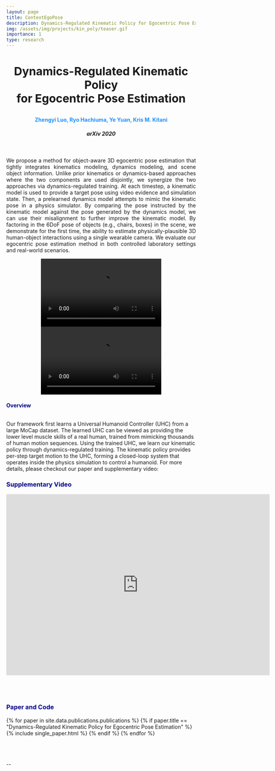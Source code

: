 ```yaml
---
layout: page
title: ContextEgoPose
description: Dynamics-Regulated Kinematic Policy for Egocentric Pose Estimation
img: /assets/img/projects/kin_poly/teaser.gif
importance: 1
type: research
---
```


<h3 style="text-align: center;font-size:30px"> Dynamics-Regulated Kinematic Policy <br> for Egocentric Pose Estimation </h3>
<h4 style="text-align: center;color:DodgerBlue"> Zhengyi Luo, Ryo Hachiuma, Ye Yuan, Kris M. Kitani  </h4>
<h5 style="text-align: center;"> arXiv 2020 </h5>


<div class="row">
    <div class="col-sm-12 mt-3 mt-md-0 mx-md-0 ml-md-0">
        <img class="img-fluid rounded z-depth-0" src="{{ '/assets/img/projects/kin_poly/teaser.png' | relative_url }}" alt="" title="Kin-Poly image"/>
    </div>
</div>

<!-- <div class="caption">
    This image can also have a caption. It's like magic.
</div> -->
<br>
<p  align="justify">
    We propose a method for object-aware 3D egocentric pose estimation that tightly integrates kinematics modeling, dynamics modeling, and scene object information. Unlike prior kinematics or dynamics-based approaches where the two components are used disjointly, we synergize the two approaches via dynamics-regulated training. At each timestep, a kinematic model is used to provide a target pose using video evidence and simulation state. Then, a prelearned dynamics model attempts to mimic the kinematic pose in a physics simulator. By comparing the pose instructed by the kinematic model against the pose generated by the dynamics model, we can use their misalignment to further improve the kinematic model. By factoring in the 6DoF pose of objects (e.g., chairs, boxes) in the scene, we demonstrate for the first time, the ability to estimate physically-plausible 3D human-object interactions using a single wearable camera. We evaluate our egocentric pose estimation method in both controlled laboratory settings and real-world scenarios.
</p>

<center>
<video width="320" height="180" playsinline="True" autoplay="True" controls>
  <source src="/assets/img/projects/kin_poly/one_minute_teaser_small.mp4" type="video/mp4">
    Your browser does not support the video tag.
</video>
<video width="320" height="180" playsinline="True" autoplay="True" controls>
  <source src="/assets/img/projects/kin_poly/uhc_small.mp4" type="video/mp4">
    Your browser does not support the video tag.
</video>
</center>

<h4 style="color:darkblue">Overview</h4>
<div class="row">
    <div class="col-sm-12 mt-3 mt-md-0 mx-md-0 ml-md-0">
        <img class="img-fluid rounded z-depth-0" src="{{ '/assets/img/projects/kin_poly/overview.png' | relative_url }}" alt="" title="Kin-Poly image"/>
    </div>
</div> 

Our framework first learns a Universal Humanoid Controller (UHC) from a large MoCap dataset. The learned UHC can be viewed as providing the lower level muscle skills of a real human, trained from mimicking thousands of human motion sequences. Using the trained UHC, we learn our kinematic policy through dynamics-regulated training. The kinematic policy provides per-step target motion to the UHC, forming a closed-loop system that operates inside the physics simulation to control a humanoid. For more details, please checkout our paper and supplementary video: 


<h3 style="color:darkblue">Supplementary Video</h3>
<div class="embed-container">
<center>
  <iframe
      src="https://www.youtube.com/embed/yEiK9K1N-zw"
      width="700"
      height="480"
      frameborder="0"
      allowfullscreen="">
  </iframe>
  </center>
</div>

<br>
<br>
<br>
<h3 style="color:darkblue">Paper and Code</h3>

<div>
{% for paper in site.data.publications.publications %}
    {% if paper.title ==  "Dynamics-Regulated Kinematic Policy for Egocentric Pose Estimation" %}
        {% include single_paper.html %}
    {% endif %}
{% endfor %}
</div>

<br>
<br>
<br>
<p> -- </p>
